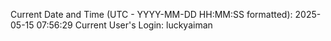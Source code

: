 Current Date and Time (UTC - YYYY-MM-DD HH:MM:SS formatted): 2025-05-15 07:56:29
Current User's Login: luckyaiman
